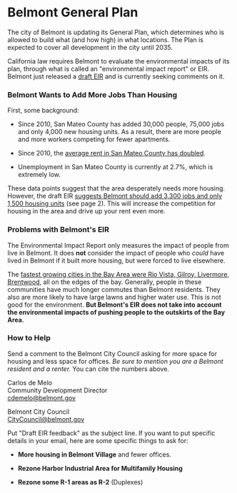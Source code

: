 # Belmont General Plan

The city of Belmont is updating its General Plan, which determines who is
allowed to build what (and how high) in what locations. The Plan is expected to
cover all development in the city until 2035.

California law requires Belmont to evaluate the environmental impacts of its
plan, through what is called an "environmental impact report" or EIR. Belmont
just released a [draft EIR][draft-eir] and is currently seeking comments on it.

### Belmont Wants to Add More Jobs Than Housing

First, some background:

- Since 2010, San Mateo County has added 30,000 people, 75,000 jobs and only
4,000 new housing units. As a result, there are more people and more workers
competing for fewer apartments.

- Since 2010, the [average rent in San Mateo County has doubled][rent].

- Unemployment in San Mateo County is currently at 2.7%, which is extremely low.

These data points suggest that the area desperately needs more housing. However,
the draft EIR [suggests Belmont should add 3,300 jobs and only 1,500 housing
units][belmont-jobs-housing] (see page 2). This will increase the competition
for housing in the area and drive up your rent even more.

[belmont-jobs-housing]: https://github.com/kevinburke/public-comments/blob/master/belmont-general-plan/belmont-units-alternatives.pdf

### Problems with Belmont's EIR

The Environmental Impact Report only measures the impact of people from live in
Belmont. It does **not** consider the impact of people who *could* have lived in
Belmont if it built more housing, but were forced to live elsewhere.

The [fastest growing cities in the Bay Area were Rio Vista, Gilroy, Livermore,
Brentwood][sprawl], all on the edges of the bay. Generally, people in these
communities have much longer commutes than Belmont residents. They also are
more likely to have large lawns and higher water use. This is not good for the
environment. **But Belmont's EIR does not take into account the environmental
impacts of pushing people to the outskirts of the Bay Area.**

### How to Help

Send a comment to the Belmont City Council asking for more space for housing and
less space for offices. *Be sure to mention you are a Belmont resident and a
renter.* You can cite the numbers above.

Carlos de Melo<br>
Community Development Director<br>
[cdemelo@belmont.gov](mailto:cdemelo@belmont.gov)

Belmont City Council<br>
[CityCouncil@belmont.gov](mailto:CityCouncil@belmont.gov)

Put "Draft EIR feedback" as the subject line. If you want to put specific
details in your email, here are some specific things to ask for:

- **More housing in Belmont Village** and fewer offices.

- **Rezone Harbor Industrial Area for Multifamily Housing**

- **Rezone some R-1 areas as R-2** (Duplexes)

[draft-eir]: http://www.belmont-2035generalplan.com/library.html
[rent]: https://www.rentjungle.com/average-rent-in-san-mateo-rent-trends/
[sprawl]: http://www.eastbaytimes.com/2017/05/01/as-california-grows-menlo-park-and-other-bay-area-cities-see-population-boom/
